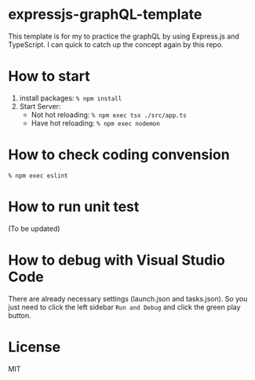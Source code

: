 # expressjs-graphQL-template
This template is for my to practice the graphQL by using Express.js and TypeScript. I can quick to catch up the concept again by this repo.

# How to start

1. install packages: `% npm install`
2. Start Server:
   - Not hot reloading: `% npm exec tsx ./src/app.ts`
   - Have hot reloading: `% npm exec nodemon`

# How to check coding convension

`% npm exec eslint`

# How to run unit test

(To be updated)

# How to debug with Visual Studio Code

There are already necessary settings (launch.json and tasks.json).
So you just need to click the left sidebar `Run and Debug` and click the green play button.

# License
MIT